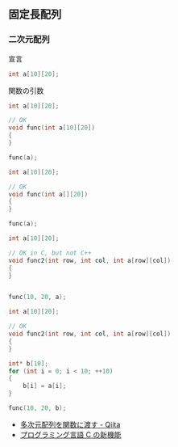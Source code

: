 ## 固定長配列

### 二次元配列
宣言

```cpp
int a[10][20];
```

関数の引数

```cpp
int a[10][20];

// OK
void func(int a[10][20])
{
}

func(a);
```

```cpp
int a[10][20];

// OK
void func(int a[][20])
{
}

func(a);
```

```cpp
int a[10][20];

// OK in C, but not C++
void func2(int row, int col, int a[row][col])
{
}


func(10, 20, a);
```

```cpp
int a[10][20];

// OK
void func2(int row, int col, int a[row][col])
{
}

int* b[10];
for (int i = 0; i < 10; ++10)
{
    b[i] = a[i];
}

func(10, 20, b);
```

* [多次元配列を関数に渡す - Qiita](http://qiita.com/kics/items/a5fc977ed1f003faab1e)
* [プログラミング言語 C の新機能](http://seclan.dll.jp/c99d/c99d04.htm#dt19990719)
